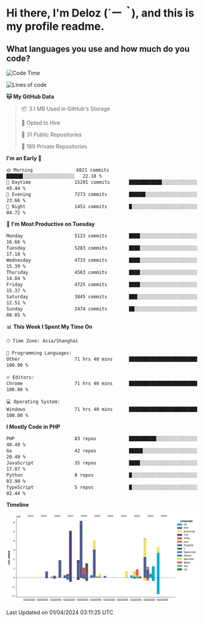 # **Hi there, I'm Deloz (*´ー｀*), and this is my profile readme.**

## **What languages you use and how much do you code?**

<!--START_SECTION:waka-->
![Code Time](http://img.shields.io/badge/Code%20Time-3%2C646%20hrs%2017%20mins-blue)

![Lines of code](https://img.shields.io/badge/From%20Hello%20World%20I%27ve%20Written-37.5%20million%20lines%20of%20code-blue)

**🐱 My GitHub Data** 

> 📦 3.1 MB Used in GitHub's Storage 
 > 
> 💼 Opted to Hire
 > 
> 📜 31 Public Repositories 
 > 
> 🔑 189 Private Repositories 
 > 
**I'm an Early 🐤** 

```text
🌞 Morning                6821 commits        ██████░░░░░░░░░░░░░░░░░░░   22.18 % 
🌆 Daytime                15201 commits       ████████████░░░░░░░░░░░░░   49.44 % 
🌃 Evening                7273 commits        ██████░░░░░░░░░░░░░░░░░░░   23.66 % 
🌙 Night                  1451 commits        █░░░░░░░░░░░░░░░░░░░░░░░░   04.72 % 
```
📅 **I'm Most Productive on Tuesday** 

```text
Monday                   5123 commits        ████░░░░░░░░░░░░░░░░░░░░░   16.66 % 
Tuesday                  5283 commits        ████░░░░░░░░░░░░░░░░░░░░░   17.18 % 
Wednesday                4733 commits        ████░░░░░░░░░░░░░░░░░░░░░   15.39 % 
Thursday                 4563 commits        ████░░░░░░░░░░░░░░░░░░░░░   14.84 % 
Friday                   4725 commits        ████░░░░░░░░░░░░░░░░░░░░░   15.37 % 
Saturday                 3845 commits        ███░░░░░░░░░░░░░░░░░░░░░░   12.51 % 
Sunday                   2474 commits        ██░░░░░░░░░░░░░░░░░░░░░░░   08.05 % 
```


📊 **This Week I Spent My Time On** 

```text
🕑︎ Time Zone: Asia/Shanghai

💬 Programming Languages: 
Other                    71 hrs 40 mins      █████████████████████████   100.00 % 

🔥 Editors: 
Chrome                   71 hrs 40 mins      █████████████████████████   100.00 % 

💻 Operating System: 
Windows                  71 hrs 40 mins      █████████████████████████   100.00 % 
```

**I Mostly Code in PHP** 

```text
PHP                      83 repos            ██████████░░░░░░░░░░░░░░░   40.49 % 
Go                       42 repos            █████░░░░░░░░░░░░░░░░░░░░   20.49 % 
JavaScript               35 repos            ████░░░░░░░░░░░░░░░░░░░░░   17.07 % 
Python                   8 repos             █░░░░░░░░░░░░░░░░░░░░░░░░   03.90 % 
TypeScript               5 repos             █░░░░░░░░░░░░░░░░░░░░░░░░   02.44 % 
```



**Timeline**

![Lines of Code chart](https://raw.githubusercontent.com/deloz/deloz/main/assets/bar_graph.png)


 Last Updated on 01/04/2024 03:11:25 UTC
<!--END_SECTION:waka-->
